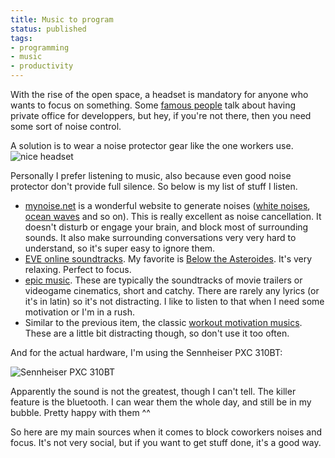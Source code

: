 ```yaml
---
title: Music to program
status: published
tags:
- programming
- music
- productivity
---
```


With the rise of the open space, a headset is mandatory for anyone who wants to focus on something. Some [famous people](http://www.joelonsoftware.com/articles/FieldGuidetoDevelopers.html) talk about having private office for developpers, but hey, if you're not there, then you need some sort of noise control.

A solution is to wear a noise protector gear like the one workers use.
![nice headset](http://www.harborfreight.com/media/catalog/product/cache/1/image/9df78eab33525d08d6e5fb8d27136e95/i/m/image_12539.jpg)

Personally I prefer listening to music, also because even good noise protector don't provide full silence.
So below is my list of stuff I listen.

* [mynoise.net](http://mynoise.net/) is a wonderful website to generate noises ([white noises](http://mynoise.net/NoiseMachines/whiteNoiseGenerator.php), [ocean waves](http://mynoise.net/NoiseMachines/oceanNoiseGenerator.php) and so on). This is really excellent as noise cancellation. It doesn't disturb or engage your brain, and block most of surrounding sounds. It also make surrounding conversations very very hard to understand, so it's super easy to ignore them.
* [EVE online soundtracks](https://soundcloud.com/ccpgames/sets/eve-online-in-game-tracks). My favorite is [Below the Asteroides](https://soundcloud.com/ccpgames/eve-online-below-the-asteroids). It's very relaxing. Perfect to focus.
* [epic music](http://www.youtube.com/watch?v=U0qy-VMrZgM). These are typically the soundtracks of movie trailers or videogame cinematics, short and catchy. There are rarely any lyrics (or it's in latin) so it's not distracting. I like to listen to that when I need some motivation or I'm in a rush.
* Similar to the previous item, the classic [workout motivation musics](http://www.youtube.com/watch?v=7ASwmOsE3Ug). These are a little bit distracting though, so don't use it too often.

And for the actual hardware, I'm using the Sennheiser PXC 310BT: 

![Sennheiser PXC 310BT](http://static.bootic.com/_pictures/1405963/sennheiser-pxc-310-bt.jpg)

Apparently the sound is not the greatest, though I can't tell. The killer feature is the bluetooth. I can wear them the whole day, and still be in my bubble. Pretty happy with them ^^

So here are my main sources when it comes to block coworkers noises and focus. It's not very social, but if you want to get stuff done, it's a good way.